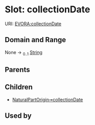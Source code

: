 
# Slot: collectionDate



URI: [EVORA:collectionDate](https://evora-project.eu/collectionDate)


## Domain and Range

None &#8594;  <sub>0..1</sub> [String](types/String.md)

## Parents


## Children

 *  [NaturalPartOrigin➞collectionDate](NaturalPartOrigin_collectionDate.md)

## Used by


